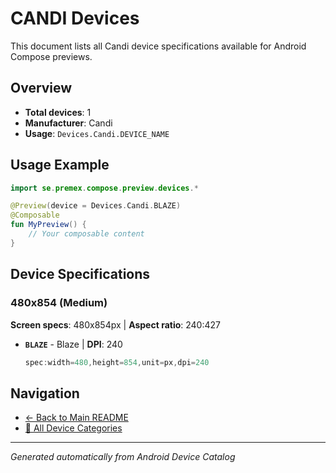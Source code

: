 # CANDI Devices

This document lists all Candi device specifications available for Android Compose previews.

## Overview

- **Total devices**: 1
- **Manufacturer**: Candi
- **Usage**: `Devices.Candi.DEVICE_NAME`

## Usage Example

```kotlin
import se.premex.compose.preview.devices.*

@Preview(device = Devices.Candi.BLAZE)
@Composable
fun MyPreview() {
    // Your composable content
}
```

## Device Specifications

### 480x854 (Medium)

**Screen specs**: 480x854px | **Aspect ratio**: 240:427

- **`BLAZE`** - Blaze | **DPI**: 240
  ```kotlin
  spec:width=480,height=854,unit=px,dpi=240
  ```

## Navigation

- [← Back to Main README](../../README.md)
- [📱 All Device Categories](../README.md)

---
*Generated automatically from Android Device Catalog*
